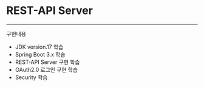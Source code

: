 # REST-API Server

---
구현내용
- JDK version.17 학습
- Spring Boot 3.x 학습
- REST-API Server 구현 학습
- OAuth2.0 로그인 구현 학습
- Security 학습
